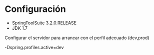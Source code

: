 # Configuración #

- SpringToolSuite 3.2.0.RELEASE
- JDK 1.7


Configurar el servidor para arrancar con el perfil adecuado (dev,prod)

-Dspring.profiles.active=dev

